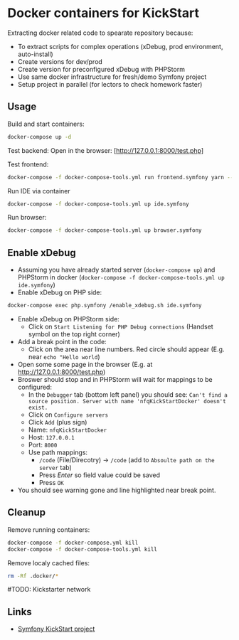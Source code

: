Docker containers for KickStart
===============================

Extracting docker related code to spearate repository because:
 * To extract scripts for complex operations (xDebug, prod environment, auto-install)
 * Create versions for dev/prod
 * Create version for preconfigured xDebug with PHPStorm
 * Use same docker infrastructure for fresh/demo Symfony project
 * Setup project in parallel (for lectors to check homework faster)

Usage
-----

Build and start containers:
```bash
docker-compose up -d
```

Test backend:
Open in the browser: [http://127.0.0.1:8000/test.php]

Test frontend:
```bash
docker-compose -f docker-compose-tools.yml run frontend.symfony yarn --version
```

Run IDE via container
```bash
docker-compose -f docker-compose-tools.yml up ide.symfony
```

Run browser:
```bash
docker-compose -f docker-compose-tools.yml up browser.symfony
```

Enable xDebug
-------------

* Assuming you have already started server (`docker-compose up`) and PHPStorm in docker (`docker-compose -f docker-compose-tools.yml up ide.symfony`)
* Enable xDebug on PHP side:
```bash
docker-compose exec php.symfony /enable_xdebug.sh ide.symfony
```
* Enable xDebug on PHPStorm side:
  * Click on `Start Listening for PHP Debug connections` (Handset symbol on the top right corner)
* Add a break point in the code:
  * Click on the area near line numbers. Red circle should appear (E.g. near `echo "Hello world`)
* Open some some page in the browser (E.g. at http://127.0.0.1:8000/test.php)
* Broswer should stop and in PHPStorm will wait for mappings to be configured:
  * In the `Debugger` tab (bottom left panel) you should see:
    `Can't find a source position. Server with name 'nfqKickStartDocker' doesn't exist.`
  * Click on `Configure servers`
  * Click `Add` (plus sign)
  * Name: `nfqKickStartDocker`
  * Host: `127.0.0.1`
  * Port: `8000`
  * Use path mappings:
    * `/code` (File/Direcotry) -> `/code` (add to `Absoulte path on the server` tab)
    * Press _Enter_ so field value could be saved
    * Press `OK`
* You should see warning gone and line highlighted near break point.

Cleanup
-------

Remove running containers:
```bash
docker-compose -f docker-compose.yml kill
docker-compose -f docker-compose-tools.yml kill
```

Remove localy cached files:
```bash
rm -Rf .docker/*
```

#TODO: Kickstarter network

 Links
 -----
 * [Symfony KickStart project](https://github.com/nfqakademija/kickstart)
